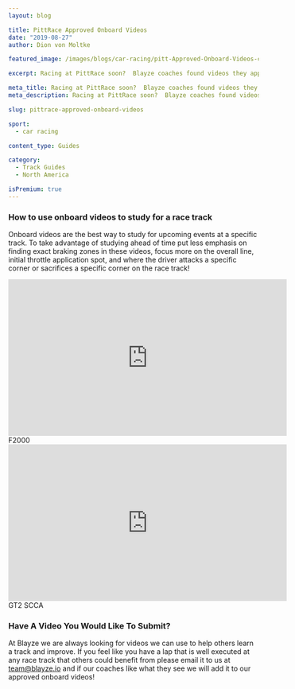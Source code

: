 ```yaml
---
layout: blog

title: PittRace Approved Onboard Videos
date: "2019-08-27"
author: Dion von Moltke

featured_image: /images/blogs/car-racing/pitt-Approved-Onboard-Videos-compressor.jpg

excerpt: Racing at PittRace soon?  Blayze coaches found videos they approve of watching to study for this race track!

meta_title: Racing at PittRace soon?  Blayze coaches found videos they approve of watching to study for this race track!
meta_description: Racing at PittRace soon?  Blayze coaches found videos they approve of watching to study for this race track!

slug: pittrace-approved-onboard-videos

sport:
  - car racing

content_type: Guides

category:
  - Track Guides
  - North America 

isPremium: true
---
```


### How to use onboard videos to study for a race track

Onboard videos are the best way to study for upcoming events at a specific track. To take advantage of studying ahead of time put less emphasis on finding exact braking zones in these videos, focus more on the overall line, initial throttle application spot, and where the driver attacks a specific corner or sacrifices a specific corner on the race track!

<iframe title="Blog iFrame" width="560" height="315" src="https://www.youtube.com/embed/r94HXYCbzws" frameborder="0" allow="accelerometer; autoplay; encrypted-media; gyroscope; picture-in-picture" allowfullscreen></iframe>
F2000

<iframe title="Blog iFrame" width="560" height="315" src="https://www.youtube.com/embed/BoBe4vu0xDg" frameborder="0" allow="accelerometer; autoplay; encrypted-media; gyroscope; picture-in-picture" allowfullscreen></iframe>
GT2 SCCA

### Have A Video You Would Like To Submit?

At Blayze we are always looking for videos we can use to help others learn a track and improve. If you feel like you have a lap that is well executed at any race track that others could benefit from please email it to us at team@blayze.io and if our coaches like what they see we will add it to our approved onboard videos!
